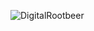 ![DigitalRootbeer](https://github.com/user-attachments/assets/5233b044-1568-44b5-84ac-2633680cdd70)

